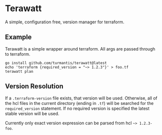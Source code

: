 # Terawatt
A simple, configuration free, version manager for terraform. 

## Example
Terawatt is a simple wrapper around terraform. All args are passed through to terraform.
```shell
go install github.com/turmantis/terawatt@latest
echo 'terraform {required_version = "~> 1.2.3"}' > foo.tf
terawatt plan
```

## Version Resolution
If a `.terraform-version` file exists, that version will be used. Otherwise, all of the hcl files
in the current directory (ending in `.tf`) will be searched for the `required_version` statement. If
no required version is specified the latest stable version will be used.

Currently only exact version expression can be parsed from hcl `~> 1.2.3-foo`.

